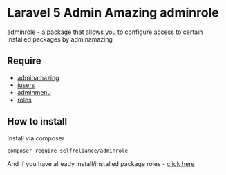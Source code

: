 # Laravel 5 Admin Amazing adminrole
adminrole - a package that allows you to configure access to certain installed packages by adminamazing

## Require

- [adminamazing](https://github.com/selfrelianceme/adminamazing)
- [iusers](https://github.com/selfrelianceme/iusers)
- [adminmenu](https://github.com/selfrelianceme/adminmenu)
- [roles](https://github.com/selfrelianceme/fixroles)

## How to install

Install via composer
```
composer require selfreliance/adminrole
```

And if you have already install/installed package roles - [click here](https://github.com/selfrelianceme/fixroles/blob/master/README.md)
